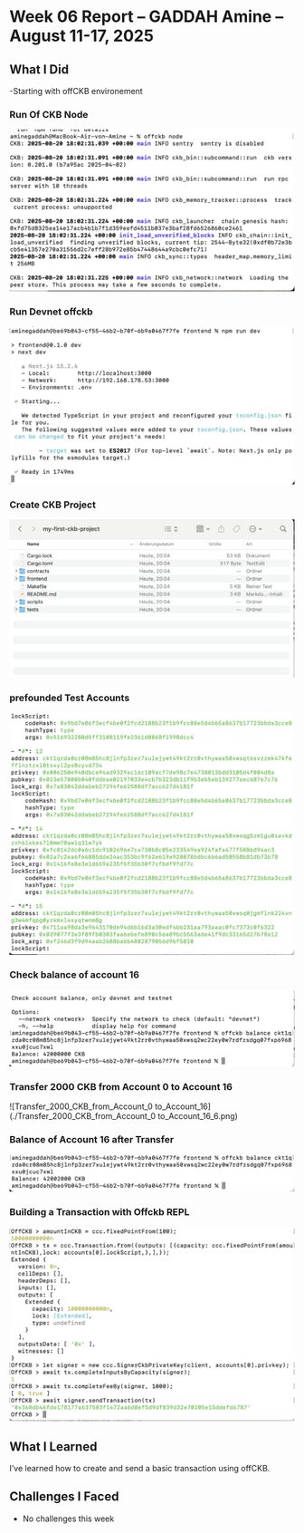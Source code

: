 # Week 06 Report – GADDAH Amine –August 11-17, 2025

## What I Did

-Starting with offCKB environement

### Run Of CKB Node 
![OffCKB_Node](./OffCKB_Node_1.png)

### Run Devnet offckb  
![Run DEV](./Run_DEV_2.png)

### Create CKB Project
![Create CKB Project](./Create_CKB_Project_3.png)

### prefounded Test Accounts
![Test_Accounts](./Test_Accounts_4.png)

### Check balance of account 16
![Check_Balance_Account_16](./Check_Balance_Account_16_5.png)

### Transfer 2000 CKB from Account 0 to Account 16
![Transfer_2000_CKB_from_Account_0 to_Account_16](./Transfer_2000_CKB_from_Account_0 to_Account_16_6.png)

### Balance of Account 16 after Transfer
![Balance of Account 16 after Transfer](./Balance_of_Account_16_after_Transfer_7.png)

### Building a Transaction with Offckb REPL
![Building a Transaction with Offckb REPL](./Building_a_Transaction_with_Offckb_REPL_8.png)

## What I Learned

I’ve learned how to create and send a basic transaction using offCKB.

## Challenges I Faced

- No challenges this week
